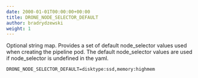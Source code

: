 ```yaml
---
date: 2000-01-01T00:00:00+00:00
title: DRONE_NODE_SELECTOR_DEFAULT
author: bradrydzewski
weight: 1
---
```



Optional string map. Provides a set of default node_selector values used when creating the pipeline pod. The default node_selector values are used if node_selector is undefined in the yaml.

```
DRONE_NODE_SELECTOR_DEFAULT=disktype:ssd,memory:highmem
```
